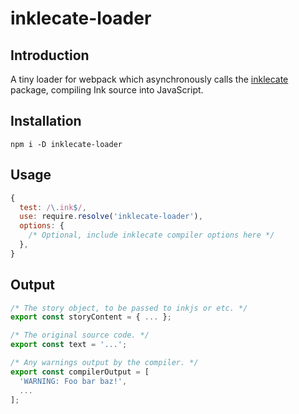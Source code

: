 # inklecate-loader

## Introduction

A tiny loader for webpack which asynchronously calls the [inklecate](/inklecate) package, compiling Ink source into JavaScript.

## Installation

`npm i -D inklecate-loader`

## Usage

```javascript
{
  test: /\.ink$/,
  use: require.resolve('inklecate-loader'),
  options: {
    /* Optional, include inklecate compiler options here */
  },
}
```

## Output

```javascript
/* The story object, to be passed to inkjs or etc. */
export const storyContent = { ... };

/* The original source code. */
export const text = '...';

/* Any warnings output by the compiler. */
export const compilerOutput = [
  'WARNING: Foo bar baz!',
  ...
];
```
